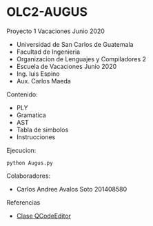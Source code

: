 # OLC2-AUGUS
Proyecto 1 Vacaciones Junio 2020

* Universidad de San Carlos de Guatemala
* Facultad de Ingenieria
* Organizacion de Lenguajes y Compiladores 2
* Escuela de Vacaciones Junio 2020
* Ing. luis Espino
* Aux. Carlos Maeda

Contenido:

* PLY
* Gramatica
* AST
* Tabla de simbolos
* Instrucciones

Ejecucion:

```
python Augus.py
```

Colaboradores:
* Carlos Andree Avalos Soto       201408580

Referencias
* [Clase QCodeEditor](https://github.com/luchko/QCodeEditor)
